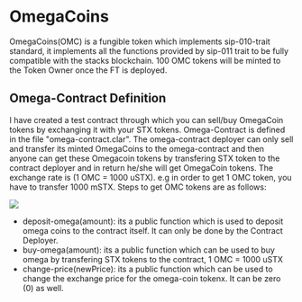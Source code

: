 # OmegaCoins
OmegaCoins(OMC) is a fungible token which implements sip-010-trait standard, it implements all the functions provided by sip-011 trait to be fully compatible with the stacks blockchain. 100 OMC tokens will be minted to the Token Owner once the FT is deployed.

## Omega-Contract Definition
I have created a test contract through which you can sell/buy OmegaCoin tokens by exchanging it with your STX tokens. Omega-Contract is defined in the file "omega-contract.clar". The omega-contract deployer can only sell and transfer its minted OmegaCoins to the omega-contract and then anyone can get these Omegacoin tokens by transfering STX token to the contract deployer and in return he/she will get OmegaCoin tokens. The exchange rate is (1 OMC = 1000 uSTX). e.g in order to get 1 OMC token, you have to transfer 1000 mSTX. Steps to get OMC tokens are as follows:

[![](https://mermaid.ink/img/eyJjb2RlIjoic2VxdWVuY2VEaWFncmFtXG4gIENvbnRyYWN0LURlcGxveWVyLT4-T21lZ2EtQ29udHJhY3Q6IGRlcG9zaXQtb21lZ2EoYW1vdW50KVxuICBPbWVnYS1Db250cmFjdC0-PitGVC1vbWVnYWNvaW5zOiB0cmFuc2ZlciAoYW1vdW50LCBDb250cmFjdC1EZXBsb3llciwgT21lZ2EtQ29udHJhY3QsIG5vbmUpXG4gIEZULW9tZWdhY29pbnMtLT4-K1NJUC0wMTAtVHJhaXQ6IGltcGxlbWVudHNcbiAgVXNlci0-Pk9tZWdhLUNvbnRyYWN0OiBidXktb21lZ2EoYW1vdW50KSBbYW55IHByaW5jaXBhbF1cbiAgT21lZ2EtQ29udHJhY3QtPj5GVC1vbWVnYWNvaW5zOiB0cmFuc2ZlciAoYW1vdW50LCBPbWVnYS1Db250cmFjdCwgVXNlciwgbm9uZSlcbiAgQ29udHJhY3QtRGVwbG95ZXItPj5PbWVnYS1Db250cmFjdDogY2hhbmdlLXByaWNlKG5ld1ByaWNlKSIsIm1lcm1haWQiOnsidGhlbWUiOiJkZWZhdWx0In0sInVwZGF0ZUVkaXRvciI6ZmFsc2UsImF1dG9TeW5jIjp0cnVlLCJ1cGRhdGVEaWFncmFtIjpmYWxzZX0)](https://mermaid-js.github.io/mermaid-live-editor/edit/##eyJjb2RlIjoic2VxdWVuY2VEaWFncmFtXG4gIENvbnRyYWN0LURlcGxveWVyLT4-T21lZ2EtQ29udHJhY3Q6IGRlcG9zaXQtb21lZ2EoYW1vdW50KVxuICBPbWVnYS1Db250cmFjdC0-PitGVC1vbWVnYWNvaW5zOiB0cmFuc2ZlciAoYW1vdW50LCBDb250cmFjdC1EZXBsb3llciwgT21lZ2EtQ29udHJhY3QsIG5vbmUpXG5cbiAgRlQtb21lZ2Fjb2lucy0tPj4rU0lQLTAxMC1UcmFpdDogaW1wbGVtZW50c1xuICBVc2VyLT4-T21lZ2EtQ29udHJhY3Q6IGJ1eS1vbWVnYShhbW91bnQpIFthbnkgcHJpbmNpcGFsXVxuICBPbWVnYS1Db250cmFjdC0-PkZULW9tZWdhY29pbnM6IHRyYW5zZmVyIChhbW91bnQsIE9tZWdhLUNvbnRyYWN0LCBVc2VyLCBub25lKVxuICBDb250cmFjdC1EZXBsb3llci0-Pk9tZWdhLUNvbnRyYWN0OiBjaGFuZ2UtcHJpY2UobmV3UHJpY2UpIiwibWVybWFpZCI6IntcbiAgXCJ0aGVtZVwiOiBcImRlZmF1bHRcIlxufSIsInVwZGF0ZUVkaXRvciI6ZmFsc2UsImF1dG9TeW5jIjp0cnVlLCJ1cGRhdGVEaWFncmFtIjpmYWxzZX0)

- deposit-omega(amount): its a public function which is used to deposit omega coins to the contract itself. It can only be done by the Contract Deployer.
- buy-omega(amount): its a public function which can be used to buy omega by transfering STX tokens to the contract, 1 OMC = 1000 uSTX
- change-price(newPrice): its a public function which can be used to change the exchange price for the omega-coin tokenx. It can be zero (0) as well.